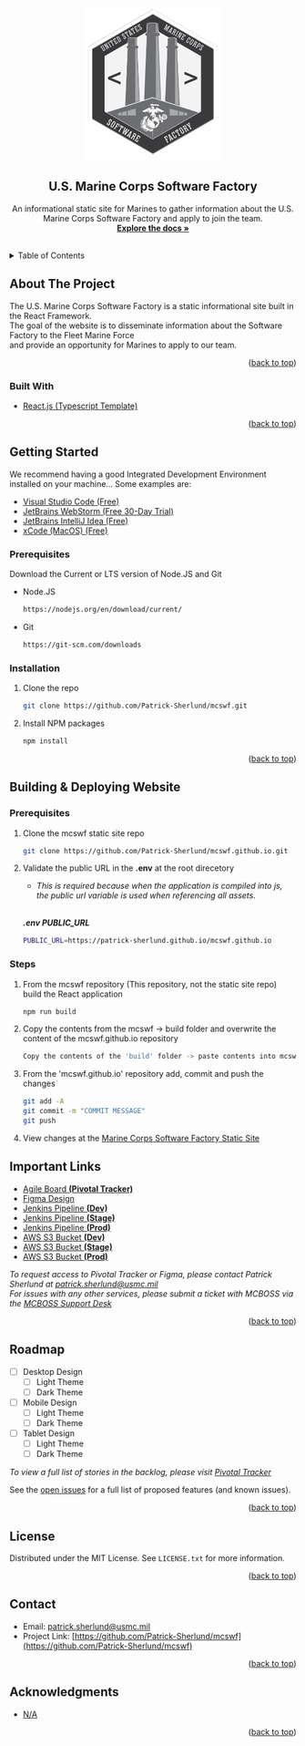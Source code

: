 <div id="top"></div>

<!-- PROJECT LOGO -->
<br />
<div align="center">
  <a href="https://github.com/Patrick-Sherlund/mcswf">
    <img src="src/assets/logo.png" alt="Logo" width="239.4" height="270">
  </a>

<h2 align="center">U.S. Marine Corps Software Factory</h2>

  <p align="center">
    An informational static site for Marines to gather information about the U.S. Marine Corps Software Factory and apply to join the team.
    <br />
    <a href="https://github.com/Patrick-Sherlund/mcswf"><strong>Explore the docs »</strong></a>
    <br />
    <br />
  </p>
</div>

<!-- TABLE OF CONTENTS -->
<details>
  <summary>Table of Contents</summary>
  <ol>
    <li>
      <a href="#about-the-project">About The Project</a>
      <ul>
        <li><a href="#built-with">Built With</a></li>
      </ul>
    </li>
    <li>
      <a href="#getting-started">Getting Started</a>
      <ul>
        <li><a href="#prerequisites">Prerequisites</a></li>
        <li><a href="#installation">Installation</a></li>
      </ul>
    </li>
    <li>
      <a href="#building--deploying-website">Building & Deploying Website</a>
      <ul>
        <li><a href="#prerequisites">Prerequisites</a></li>
        <li><a href="#steps">Steps</a></li>
      </ul>
    </li>
    <li><a href="#important-links">Important Links</a></li>
    <li><a href="#roadmap">Roadmap</a></li>
    <li><a href="#license">License</a></li>
    <li><a href="#contact">Contact</a></li>
    <li><a href="#acknowledgments">Acknowledgments</a></li>
  </ol>
</details>



<!-- ABOUT THE PROJECT -->
## About The Project

The U.S. Marine Corps Software Factory is a static informational site built in the React Framework.
<br/>
The goal of the website is to disseminate information about the Software Factory to the Fleet Marine Force
<br>
and provide an opportunity for Marines to apply to our team.

<p align="right">(<a href="#top">back to top</a>)</p>



### Built With

* [React.js (Typescript Template)](https://reactjs.org/)

<p align="right">(<a href="#top">back to top</a>)</p>


<!-- GETTING STARTED -->
## Getting Started

We recommend having a good Integrated Development Environment installed on your machine... Some examples are:
<br/>
* [Visual Studio Code (Free)](https://code.visualstudio.com/)
* [JetBrains WebStorm (Free 30-Day Trial)](https://www.jetbrains.com/webstorm/download/#section=windows)
* [JetBrains IntelliJ Idea (Free)](https://www.jetbrains.com/idea/download/#section=windows)
* [xCode (MacOS) (Free)](https://developer.apple.com/xcode/)

### Prerequisites

Download the Current or LTS version of Node.JS and Git
* Node.JS
  ```sh
  https://nodejs.org/en/download/current/
  ```
* Git
  ```sh
  https://git-scm.com/downloads
  ```

### Installation

1. Clone the repo
   ```sh
   git clone https://github.com/Patrick-Sherlund/mcswf.git
   ```
2. Install NPM packages
   ```sh
   npm install
   ```

<p align="right">(<a href="#top">back to top</a>)</p>

## Building & Deploying Website

### Prerequisites
1. Clone the mcswf static site repo
   ```sh
   git clone https://github.com/Patrick-Sherlund/mcswf.github.io.git
   ```
2. Validate the public URL in the <b>.env</b> at the root direcetory
   * _This is required because when the application is compiled into js, the public url variable is used when referencing all assets._ 
    
    </br>_<b>.env PUBLIC_URL</b>_
   ```sh
   PUBLIC_URL=https://patrick-sherlund.github.io/mcswf.github.io
   ```
### Steps
1. From the mcswf repository (This repository, not the static site repo) build the React application
   ```sh
   npm run build
   ```
2. Copy the contents from the mcswf -> build folder and overwrite the content of the mcswf.github.io repository
   ```sh
   Copy the contents of the 'build' folder -> paste contents into mcswf.github.io repository and overwrite
   ```
3. From the 'mcswf.github.io' repository add, commit and push the changes
   ```sh
   git add -A
   git commit -m "COMMIT MESSAGE"
   git push
   ```
4. View changes at the [Marine Corps Software Factory Static Site](https://patrick-sherlund.github.io/mcswf.github.io/)
## Important Links
* [Agile Board <b>(Pivotal Tracker)</b>](https://www.pivotaltracker.com/n/projects/2575870)
* [Figma Design](https://www.figma.com/file/26FduvNae6jlmGjJie37AL/Marine-Corps-Software-Factory?node-id=0%3A1)
* [Jenkins Pipeline <b>(Dev)</b>](#)
* [Jenkins Pipeline <b>(Stage)</b>](#)
* [Jenkins Pipeline <b>(Prod)</b>](#)
* [AWS S3 Bucket <b>(Dev)</b>](#)
* [AWS S3 Bucket <b>(Stage)</b>](#)
* [AWS S3 Bucket <b>(Prod)</b>](#)
  
_To request access to Pivotal Tracker or Figma, please contact Patrick Sherlund at [patrick.sherlund@usmc.mil](mailto:patrick.sherlund@usmc.mil)_
<br/>
_For issues with any other services, please submit a ticket with MCBOSS via the [MCBOSS Support Desk](https://jira.adts.usmc.mil/servicedesk/customer/user/login?destination=portals)_

<p align="right">(<a href="#top">back to top</a>)</p>



<!-- ROADMAP -->
## Roadmap

- [ ] Desktop Design
    - [ ] Light Theme
    - [ ] Dark Theme
- [ ] Mobile Design
    - [ ] Light Theme
    - [ ] Dark Theme
- [ ] Tablet Design
    - [ ] Light Theme
    - [ ] Dark Theme
      
_To view a full list of stories in the backlog, please visit [Pivotal Tracker](https://www.pivotaltracker.com/n/projects/2575870)_

See the [open issues](https://github.com/Patrick-Sherlund/mcswf/issues) for a full list of proposed features (and known issues).
<p align="right">(<a href="#top">back to top</a>)</p>

<!-- LICENSE -->
## License
Distributed under the MIT License. See `LICENSE.txt` for more information.

<p align="right">(<a href="#top">back to top</a>)</p>



<!-- CONTACT -->
## Contact

* Email: [patrick.sherlund@usmc.mil](mailto:patrick.sherlund@usmc.mil)
* Project Link: [https://github.com/Patrick-Sherlund/mcswf](https://github.com/Patrick-Sherlund/mcswf)

<p align="right">(<a href="#top">back to top</a>)</p>

<!-- ACKNOWLEDGMENTS -->
## Acknowledgments

* [N/A]()

<p align="right">(<a href="#top">back to top</a>)</p>

